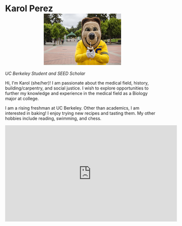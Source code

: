 # **Karol Perez** <img src="./Happy_Oski.jpg" style="width:50%; margin:auto; display:block">
*UC Berkeley Student and SEED Scholar* 


Hi, I'm Karol (she/her)! I am passionate about the medical field, history, building/carpentry, and social justice. I wish to explore opportunities to further my knowledge and experience in the medical field as a Biology major at college.

I am a rising freshman at UC Berkeley. Other than academics, I am interested in baking! I enjoy trying new recipes and tasting them. My other hobbies include reading, swimming, and chess.

<iframe width="560" height="315" src="https://www.youtube.com/embed/7QiLe4pTHAE" title="YouTube video player" frameborder="0" allow="accelerometer; autoplay; clipboard-write; encrypted-media; gyroscope; picture-in-picture; web-share" allowfullscreen></iframe>
